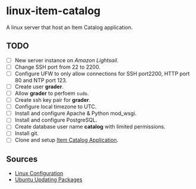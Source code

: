 # linux-item-catalog
A linux server that host an Item Catalog application.

## TODO
- [ ] New server instance on _Amazon Lightsail_.
- [ ] Change SSH port from 22 to 2200.
- [ ] Configure UFW to only allow connections for SSH port2200, HTTP port 80 and NTP port 123.
- [ ] Create user __grader__.
- [ ] Allow __grader__ to perfoem `sudo`.
- [ ] Create ssh key pair for __grader__.
- [ ] Configure local timezone to UTC.
- [ ] Install and configure Apache & Python mod_wsgi.
- [ ] Install and configure PostgreSQL.
- [ ] Create database user name __catalog__ with limited permissions.
- [ ] Install git.
- [ ] Clone and setup [Item Catalog Application](https://github.com/oscarchang1226/udacity-catalog).

## Sources
- [Linux Configuration](https://github.com/jrleszcz/linux-server-setup/blob/master/how-to/configure-firewall-and-change-ssh-port.md)
- [Ubuntu Updating Packages](https://www.digitalocean.com/community/questions/updating-ubuntu-14-04-security-updates)
